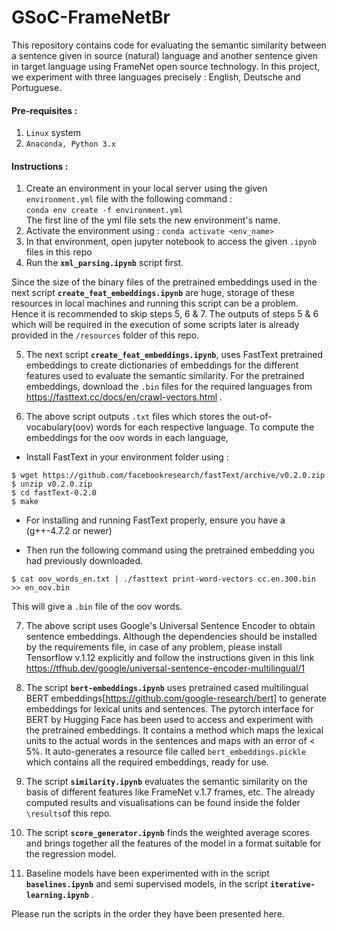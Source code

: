 # GSoC-FrameNetBr

This repository contains code for evaluating the semantic similarity between a sentence given in source (natural) language and another sentence given in target language using FrameNet open source technology. In this project, we experiment with three languages precisely : English, Deutsche and Portuguese.

#### Pre-requisites :
1. `Linux` system
2. `Anaconda, Python 3.x`

#### Instructions :
1. Create an environment in your local server using the given `environment.yml` file with the following command :  
`conda env create -f environment.yml`  
The first line of the yml file sets the new environment's name.
2. Activate the environment using :
`conda activate <env_name>`
3. In that environment, open jupyter notebook to access the given `.ipynb` files in this repo
4. Run the **`xml_parsing.ipynb`** script first.

Since the size of the binary files of the pretrained embeddings used in the next script **`create_feat_embeddings.ipynb`** are huge, storage of these resources in local machines and running this script can be a problem. Hence it is recommended to skip steps 5, 6 & 7. The outputs of steps 5 & 6 which will be required in the execution of some scripts later is already provided in the `/resources` folder of this repo.

5. The next script **`create_feat_embeddings.ipynb`**, uses FastText pretrained embeddings to create dictionaries of embeddings for the different features used to evaluate the semantic similarity. For the pretrained embeddings, download the `.bin` files for the required languages from https://fasttext.cc/docs/en/crawl-vectors.html .

6. The above script outputs `.txt` files which stores the out-of-vocabulary(oov) words for each respective language. To compute the embeddings for the oov words in each language,
* Install FastText in your environment folder using : 
```
$ wget https://github.com/facebookresearch/fastText/archive/v0.2.0.zip
$ unzip v0.2.0.zip
$ cd fastText-0.2.0
$ make
```
- For installing and running FastText properly, ensure you have a (g++-4.7.2 or newer)
* Then run the following command using the pretrained embedding you had previously downloaded.
```
$ cat oov_words_en.txt | ./fasttext print-word-vectors cc.en.300.bin >> en_oov.bin
```
This will give a `.bin` file of the oov words.

7. The above script uses Google's Universal Sentence Encoder to obtain sentence embeddings. Although the dependencies should be installed by the requirements file, in case of any problem, please install Tensorflow v.1.12 explicitly and follow the instructions given in this link https://tfhub.dev/google/universal-sentence-encoder-multilingual/1

8. The script **`bert-embeddings.ipynb`** uses pretrained cased multilingual BERT embeddings[https://github.com/google-research/bert] to generate embeddings for lexical units and sentences. The pytorch interface for BERT by Hugging Face has been used to access and experiment with the pretrained embeddings. It contains a method which maps the lexical units to the actual words in the sentences and maps with an error of < 5%. It auto-generates a resource file called `bert_embeddings.pickle` which contains all the required embeddings, ready for use.

9. The script **`similarity.ipynb`** evaluates the semantic similarity on the basis of different features like FrameNet v.1.7 frames, etc. The already computed results and visualisations can be found inside the folder `\results`of this repo.

10. The script **`score_generator.ipynb`** finds the weighted average scores and brings together all the features of the model in a format suitable for the regression model.

11. Baseline models have been experimented with in the script **`baselines.ipynb`** and semi supervised models, in the script **`iterative-learning.ipynb`** .

Please run the scripts in the order they have been presented here. 


